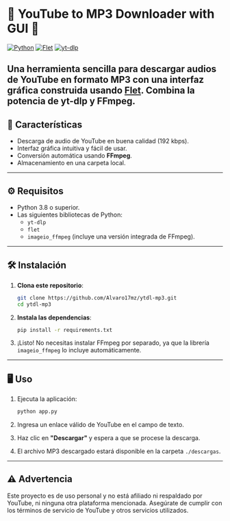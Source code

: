 
# 🎵 YouTube to MP3 Downloader with GUI 🎵

[![Python](https://img.shields.io/badge/Python-3.x-blue.svg)](https://www.python.org/)
[![Flet](https://img.shields.io/badge/Flet-0.4.x-green)](https://flet.dev/)
[![yt-dlp](https://img.shields.io/badge/yt--dlp-2024.x-orange)](https://github.com/yt-dlp/yt-dlp)

Una herramienta sencilla para descargar audios de YouTube en formato MP3 con una interfaz gráfica construida usando [Flet](https://flet.dev/). Combina la potencia de **yt-dlp** y **FFmpeg**.
---

## 🚀 Características

- Descarga de audio de YouTube en buena calidad (192 kbps).
- Interfaz gráfica intuitiva y fácil de usar.
- Conversión automática usando **FFmpeg**.
- Almacenamiento en una carpeta local.

---

## ⚙️ Requisitos

- Python 3.8 o superior.
- Las siguientes bibliotecas de Python:
  - `yt-dlp`
  - `flet`
  - `imageio_ffmpeg` (incluye una versión integrada de FFmpeg).

---

## 🛠️ Instalación

1. **Clona este repositorio**:
    ```bash
    git clone https://github.com/Alvaro17mz/ytdl-mp3.git
    cd ytdl-mp3
    ```

2. **Instala las dependencias**:
    ```bash
    pip install -r requirements.txt
    ```

3. ¡Listo! No necesitas instalar FFmpeg por separado, ya que la librería `imageio_ffmpeg` lo incluye automáticamente.

---

## 🖥️ Uso

1. Ejecuta la aplicación:
    ```bash
    python app.py
    ```

2. Ingresa un enlace válido de YouTube en el campo de texto.

3. Haz clic en **"Descargar"** y espera a que se procese la descarga.

4. El archivo MP3 descargado estará disponible en la carpeta `./descargas`.

---

## ⚠️ Advertencia

Este proyecto es de uso personal y no está afiliado ni respaldado por YouTube, ni ninguna otra plataforma mencionada. Asegúrate de cumplir con los términos de servicio de YouTube y otros servicios utilizados.

